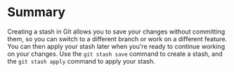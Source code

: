 # Summary

Creating a stash in Git allows you to save your changes without committing them, so you can switch to a different branch or work on a different feature. You can then apply your stash later when you're ready to continue working on your changes. Use the `git stash save` command to create a stash, and the `git stash apply` command to apply your stash.
